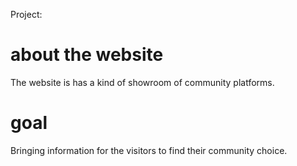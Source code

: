Project:
# about the website
The website is has a kind of showroom of community platforms.
# goal
Bringing information for the visitors to find their community choice.
